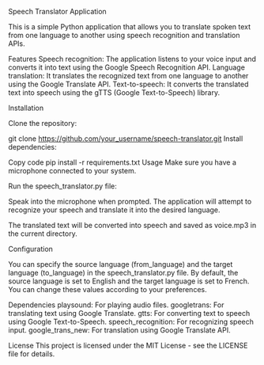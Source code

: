 
Speech Translator Application

This is a simple Python application that allows you to translate spoken text from one language to another using speech recognition and translation APIs.

Features
Speech recognition: The application listens to your voice input and converts it into text using the Google Speech Recognition API.
Language translation: It translates the recognized text from one language to another using the Google Translate API.
Text-to-speech: It converts the translated text into speech using the gTTS (Google Text-to-Speech) library.

Installation

Clone the repository:

git clone https://github.com/your_username/speech-translator.git
Install dependencies:

Copy code
pip install -r requirements.txt
Usage
Make sure you have a microphone connected to your system.

Run the speech_translator.py file:

Speak into the microphone when prompted. The application will attempt to recognize your speech and translate it into the desired language.

The translated text will be converted into speech and saved as voice.mp3 in the current directory.

Configuration

You can specify the source language (from_language) and the target language (to_language) in the speech_translator.py file.
By default, the source language is set to English and the target language is set to French. You can change these values according to your preferences.

Dependencies
playsound: For playing audio files.
googletrans: For translating text using Google Translate.
gtts: For converting text to speech using Google Text-to-Speech.
speech_recognition: For recognizing speech input.
google_trans_new: For translation using Google Translate API.

License
This project is licensed under the MIT License - see the LICENSE file for details.
